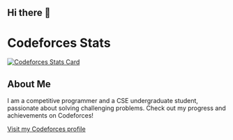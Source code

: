 ## Hi there 👋

<!--
**mh-utsho/mh-utsho** is a ✨ _special_ ✨ repository because its `README.md` (this file) appears on your GitHub profile.

Here are some ideas to get you started:

- 🔭 I’m currently working on ...
- 🌱 I’m currently learning ...
- 👯 I’m looking to collaborate on ...
- 🤔 I’m looking for help with ...
- 💬 Ask me about ...
- 📫 How to reach me: ...
- 😄 Pronouns: ...
- ⚡ Fun fact: ...
-->
# Codeforces Stats

[![Codeforces Stats Card](https://codeforces-stats-api.herokuapp.com/user/mh.utsho)](https://codeforces.com/profile/mh.utsho)

## About Me
I am a competitive programmer and a CSE undergraduate student, passionate about solving challenging problems. Check out my progress and achievements on Codeforces!

[Visit my Codeforces profile](https://codeforces.com/profile/mh.utsho)
